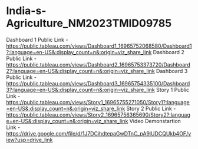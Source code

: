 # India-s-Agriculture_NM2023TMID09785

Dashboard 1 Public Link - https://public.tableau.com/views/Dashboard1_16965752068580/Dashboard1?:language=en-US&:display_count=n&:origin=viz_share_link
Dashboard 2 Public Link - https://public.tableau.com/views/Dashboard2_16965753373720/Dashboard2?:language=en-US&:display_count=n&:origin=viz_share_link
Dashboard 3 Public Link - https://public.tableau.com/views/Dashboard3_16965754335100/Dashboard3?:language=en-US&:display_count=n&:origin=viz_share_link
Story 1 Public Link - https://public.tableau.com/views/Story1_16965755271050/Story1?:language=en-US&:display_count=n&:origin=viz_share_link
Story 2 Public Link - https://public.tableau.com/views/Story2_16965756365690/Story2?:language=en-US&:display_count=n&:origin=viz_share_link
Video Demonstartion Link - https://drive.google.com/file/d/1J7DCihdtepaGwDTnC_pA9lUDCQUkb4OF/view?usp=drive_link
